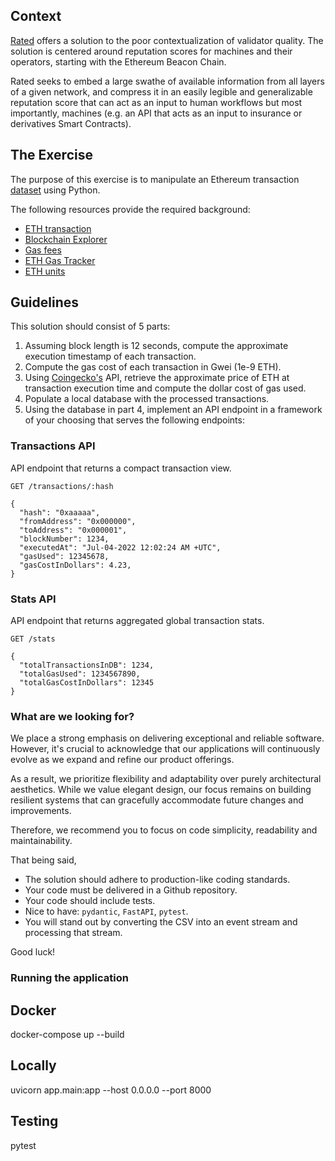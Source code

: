 ## Context

[Rated](rated.network) offers a solution to the poor contextualization of validator quality. The solution is centered around reputation scores for machines and their operators, starting with the Ethereum Beacon Chain.

Rated seeks to embed a large swathe of available information from all layers of a given network, and compress it in an easily legible and generalizable reputation score that can act as an input to human workflows but most importantly, machines (e.g. an API that acts as an input to insurance or derivatives Smart Contracts).

## The Exercise

The purpose of this exercise is to manipulate an Ethereum transaction [dataset](https://github.com/rated-network/coding-challenge/blob/main/ethereum_txs.csv) using Python.

The following resources provide the required background:

- [ETH transaction](https://ethereum.org/en/developers/docs/transactions/)
- [Blockchain Explorer](https://etherscan.io/)
- [Gas fees](https://ethereum.org/en/developers/docs/gas/)
- [ETH Gas Tracker](https://etherscan.io/gastracker)
- [ETH units](https://gwei.io/)

## Guidelines

This solution should consist of 5 parts:

1. Assuming block length is 12 seconds, compute the approximate execution timestamp of each transaction.
2. Compute the gas cost of each transaction in Gwei (1e-9 ETH).
3. Using [Coingecko's](https://www.coingecko.com/en/api/documentation) API, retrieve the approximate price of ETH at transaction execution time and compute the dollar cost of gas used.
4. Populate a local database with the processed transactions.
5. Using the database in part 4, implement an API endpoint in a framework of your choosing that serves the following endpoints:

### Transactions API

API endpoint that returns a compact transaction view.
```
GET /transactions/:hash

{
  "hash": "0xaaaaa",
  "fromAddress": "0x000000",
  "toAddress": "0x000001",
  "blockNumber": 1234,
  "executedAt": "Jul-04-2022 12:02:24 AM +UTC",
  "gasUsed": 12345678,
  "gasCostInDollars": 4.23,
}
```

### Stats API

API endpoint that returns aggregated global transaction stats.
```
GET /stats

{
  "totalTransactionsInDB": 1234,
  "totalGasUsed": 1234567890,
  "totalGasCostInDollars": 12345
}

```

### What are we looking for?
We place a strong emphasis on delivering exceptional and reliable software. However, it's crucial to acknowledge that our applications will continuously evolve as we expand and refine our product offerings.

As a result, we prioritize flexibility and adaptability over purely architectural aesthetics. While we value elegant design, our focus remains on building resilient systems that can gracefully accommodate future changes and improvements.

Therefore, we recommend you to focus on code simplicity, readability and maintainability.

That being said,
* The solution should adhere to production-like coding standards.
* Your code must be delivered in a Github repository.
* Your code should include tests.
* Nice to have: `pydantic`, `FastAPI`, `pytest`.
* You will stand out by converting the CSV into an event stream and processing that stream.

Good luck!

### Running the application
## Docker
docker-compose up --build

## Locally
uvicorn app.main:app --host 0.0.0.0 --port 8000

## Testing
pytest